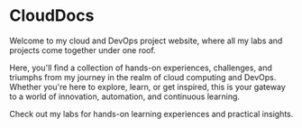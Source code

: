 <div markdown>

# CloudDocs

Welcome to my cloud and DevOps project website, where all my labs and projects come together under one roof. 

Here, you'll find a collection of hands-on experiences, challenges, 
and triumphs from my journey in the realm of cloud computing and DevOps. Whether you're here to explore, learn, or get inspired, this is your gateway to a world of innovation, automation, and continuous learning.

Check out my labs for hands-on learning experiences and practical insights.

</div>
